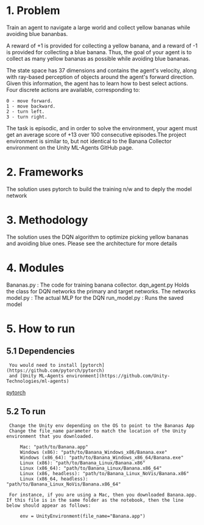 

# 1. Problem 
   Train an agent to navigate a large world and collect yellow bananas while avoiding blue bananbas. 

   A reward of +1 is provided for collecting a yellow banana, and a reward of -1 is provided for collecting a blue banana. Thus, the goal of your agent is to collect as many yellow bananas as possible while avoiding blue bananas.

   The state space has 37 dimensions and contains the agent's velocity, along with ray-based perception of objects around the agent's forward direction. Given this information, the agent has to learn how to best select actions. Four discrete actions are available, corresponding to:

	0 - move forward.
	1 - move backward.
	2 - turn left.
	3 - turn right.
   The task is episodic, and in order to solve the environment, your agent must get an average score of +13 over 100 consecutive episodes.The project environment is similar to, but not identical to the Banana Collector environment on the Unity ML-Agents GitHub page.

# 2. Frameworks
   The solution uses pytorch to build the training n/w and to deply the model network
# 3. Methodology
   The solution uses the DQN algorithm to optimize picking yellow bananas and avoiding blue ones.
   Please see the architecture for more details
# 4. Modules
   Bananas.py : The code for training banana collector.
   dqn_agent.py Holds the class for DQN networks the primary and target networks. The networks 
   model.py : The actual MLP for the DQN
   run_model.py : Runs the saved model
   
# 5. How to run
 ## 5.1 Dependencies
     You would need to install [pytorch](https://github.com/pytorch/pytorch)
     and [Unity ML-Agents environment](https://github.com/Unity-Technologies/ml-agents)
[pytorch](https://github.com/pytorch/pytorch)

 ## 5.2 To run
     Change the Unity env depending on the OS to point to the Bananas App
     Change the file_name parameter to match the location of the Unity environment that you downloaded.

         Mac: "path/to/Banana.app"
         Windows (x86): "path/to/Banana_Windows_x86/Banana.exe"
         Windows (x86_64): "path/to/Banana_Windows_x86_64/Banana.exe"
         Linux (x86): "path/to/Banana_Linux/Banana.x86"
         Linux (x86_64): "path/to/Banana_Linux/Banana.x86_64"
         Linux (x86, headless): "path/to/Banana_Linux_NoVis/Banana.x86"
         Linux (x86_64, headless): "path/to/Banana_Linux_NoVis/Banana.x86_64"

     For instance, if you are using a Mac, then you downloaded Banana.app. If this file is in the same folder as the notebook, then the line below should appear as follows:

         env = UnityEnvironment(file_name="Banana.app")

